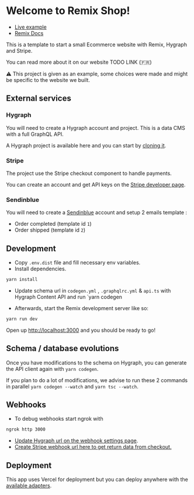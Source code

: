 # Welcome to Remix Shop!

- [Live example](https://remix-shop-example.vercel.app/) 
- [Remix Docs](https://remix.run/docs)

This is a template to start a small Ecommerce website with Remix, Hygraph and Stripe.

You can read more about it on our website TODO LINK (🇫🇷)

⚠️ This project is given as an example, some choices were made and might be specific to the website we built.

## External services

### Hygraph

You will need to create a Hygraph account and project. 
This is a data CMS with a full GraphQL API.

A Hygraph project is available here and you can start by [cloning it](https://app.hygraph.com/clone/a335f7c481a144f59d49e7634ddd307c?name=Ecommerce%20Remix). 
### Stripe

The project use the Stripe checkout component to handle payments.

You can create an account and get API keys on the [Stripe developer page](https://dashboard.stripe.com/test/developers).
### Sendinblue

You will need to create a [Sendinblue](https://fr.sendinblue.com/) account and setup 2 emails template  :

- Order completed (template id `1`)
- Order shipped (template id `2`)

## Development

- Copy `.env.dist` file and fill necessary env variables.
- Install dependencies.

```sh
yarn install
```

- Update schema url in `codegen.yml` , `.graphqlrc.yml` & `api.ts` with Hygraph Content API and run `yarn codegen

- Afterwards, start the Remix development server like so:

```sh
yarn run dev
```

Open up [http://localhost:3000](http://localhost:3000) and you should be ready to go!

## Schema / database evolutions

Once you have modifications to the schema on Hygraph, you can generate the API client again with `yarn codegen`.

If you plan to do a lot of modifications, we advise to run these 2 commands in parallel `yarn codegen --watch` and `yarn tsc --watch`.

## Webhooks

- To debug webhooks start ngrok with

```sh
ngrok http 3000
```

- [Update Hygraph url on the webhook settings page](https://hygraph.com/docs/api-reference/basics/webhooks).
- [Create Stripe webhook url here to get return data from checkout.](https://dashboard.stripe.com/test/webhooks/create)

## Deployment

This app uses Vercel for deployment but you can deploy anywhere with the [available adapters](https://remix.run/docs/en/v1/other-api/adapter).
